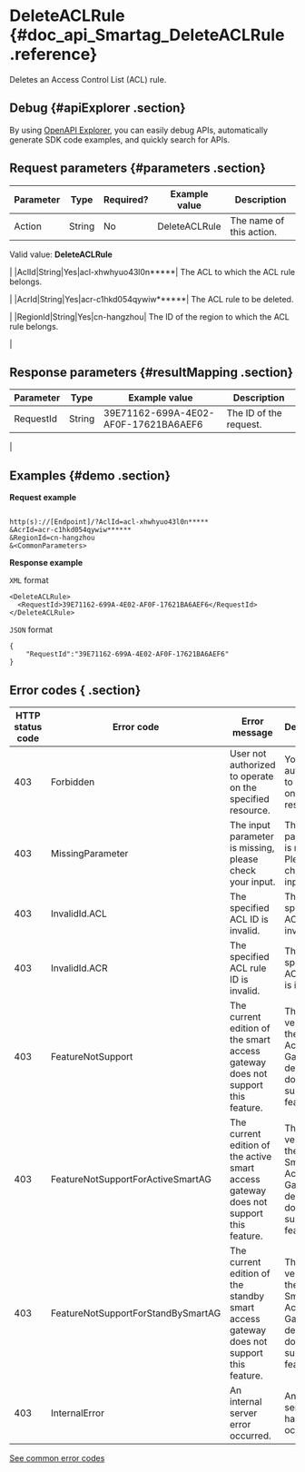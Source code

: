 # DeleteACLRule {#doc_api_Smartag_DeleteACLRule .reference}

Deletes an Access Control List \(ACL\) rule.

## Debug {#apiExplorer .section}

By using [OpenAPI Explorer](https://api.aliyun.com/#product=Smartag&api=CreateACL), you can easily debug APIs, automatically generate SDK code examples, and quickly search for APIs.

## Request parameters {#parameters .section}

|Parameter|Type|Required?|Example value|Description|
|---------|----|---------|-------------|-----------|
|Action|String|No|DeleteACLRule| The name of this action.

 Valid value: **DeleteACLRule**

 |
|AclId|String|Yes|acl-xhwhyuo43l0n\*\*\*\*\*| The ACL to which the ACL rule belongs.

 |
|AcrId|String|Yes|acr-c1hkd054qywiw\*\*\*\*\*\*| The ACL rule to be deleted.

 |
|RegionId|String|Yes|cn-hangzhou| The ID of the region to which the ACL rule belongs.

 |

## Response parameters {#resultMapping .section}

|Parameter|Type|Example value|Description|
|---------|----|-------------|-----------|
|RequestId|String|39E71162-699A-4E02-AF0F-17621BA6AEF6| The ID of the request.

 |

## Examples {#demo .section}

**Request example**

``` {#request_demo}

http(s)://[Endpoint]/?AclId=acl-xhwhyuo43l0n*****
&AcrId=acr-c1hkd054qywiw******
&RegionId=cn-hangzhou
&<CommonParameters>

```

**Response example**

`XML` format

``` {#xml_return_success_demo}
<DeleteACLRule>
  <RequestId>39E71162-699A-4E02-AF0F-17621BA6AEF6</RequestId>
</DeleteACLRule>

```

`JSON` format

``` {#json_return_success_demo}
{
	"RequestId":"39E71162-699A-4E02-AF0F-17621BA6AEF6"
}
```

## Error codes { .section}

|HTTP status code|Error code|Error message|Description|
|----------------|----------|-------------|-----------|
|403|Forbidden|User not authorized to operate on the specified resource.|You are not authorized to operate on this resource.|
|403|MissingParameter|The input parameter is missing, please check your input.|The input parameter is missing. Please check your input.|
|403|InvalidId.ACL|The specified ACL ID is invalid.|The specified ACL ID is invalid.|
|403|InvalidId.ACR|The specified ACL rule ID is invalid.|The specified ACL rule ID is invalid.|
|403|FeatureNotSupport|The current edition of the smart access gateway does not support this feature.|The current version of the Smart Access Gateway device does not support this feature.|
|403|FeatureNotSupportForActiveSmartAG|The current edition of the active smart access gateway does not support this feature.|The current version of the active Smart Access Gateway device does not support this feature.|
|403|FeatureNotSupportForStandBySmartAG|The current edition of the standby smart access gateway does not support this feature.|The current version of the standby Smart Access Gateway device does not support this feature.|
|403|InternalError|An internal server error occurred.|An internal server error has occured.|

[See common error codes](https://error-center.aliyun.com/status/product/Smartag)

